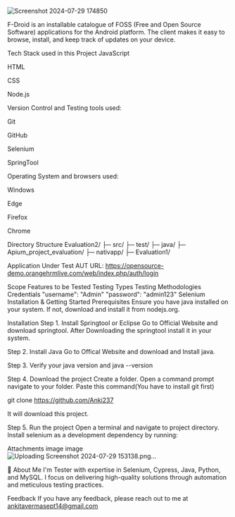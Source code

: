 ![Screenshot 2024-07-29 174850](https://github.com/user-attachments/assets/504fbebe-c81c-4f40-9215-4b21e32c40a6)

F-Droid is an installable catalogue of FOSS (Free and Open Source Software) applications for the Android platform. The client makes it easy to browse, install, and keep track of updates on your device.

Tech Stack used in this Project JavaScript

HTML

CSS

Node.js

Version Control and Testing tools used:

Git

GitHub

Selenium

SpringTool

Operating System and browsers used:

Windows

Edge

Firefox

Chrome

Directory Structure Evaluation2/ ├─ src/ ├─ test/ ├─ java/ ├─ Apium_project_evaluation/ ├─ nativapp/ ├─ Evaluation1/

Application Under Test AUT URL: https://opensource-demo.orangehrmlive.com/web/index.php/auth/login

Scope Features to be Tested Testing Types Testing Methodologies Credentials "username": "Admin" "password": "admin123" Selenium Installation & Getting Started Prerequisites Ensure you have java installed on your system. If not, download and install it from nodejs.org.

Installation Step 1. Install Springtool or Eclipse Go to Official Website and download springtool. After Downloading the springtool install it in your system.

Step 2. Install Java Go to Offical Website and download and Install java.

Step 3. Verify your java version and java --version

Step 4. Download the project Create a folder. Open a command prompt navigate to your folder. Paste this command(You have to install git first)

git clone https://github.com/Anki237

It will download this project.

Step 5. Run the project Open a terminal and navigate to project directory. Install selenium as a development dependency by running:

Attachments image image
![Uploading Screenshot 2024-07-29 153138.png…]()



🚀 About Me I'm Tester with expertise in Selenium, Cypress, Java, Python, and MySQL. I focus on delivering high-quality solutions through automation and meticulous testing practices.

Feedback If you have any feedback, please reach out to me at ankitavermasept14@gmail.com
